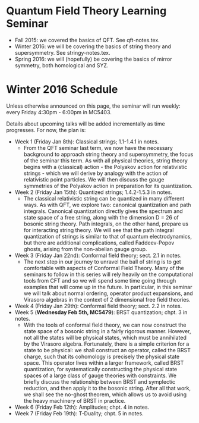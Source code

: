 # Quantum Field Theory Learning Seminar

* Fall 2015: we covered the basics of QFT. See qft-notes.tex.
* Winter 2016: we will be covering the basics of string theory and
  supersymmetry. See stringy-notes.tex.
* Spring 2016: we will (hopefully) be covering the basics of mirror
  symmetry, both homological and SYZ.

# Winter 2016 Schedule

Unless otherwise announced on this page, the seminar will run weekly:
every Friday 4:30pm - 6:00pm in MC5403.

Details about upcoming talks will be added incrementally as time
progresses. For now, the plan is:
* Week 1 (Friday Jan 8th): Classical strings; 1.1-1.4.1 in notes.
  - From the QFT seminar last term, we now have the necessary
    background to approach string theory and supersymmetry, the focus
    of the seminar this term. As with all physical theories, string
    theory begins with a (classical) action - the Polyakov action for
    relativistic strings - which we will derive by analogy with the
    action of relativistic point particles. We will then discuss the
    gauge symmetries of the Polyakov action in preparation for its
    quantization.
* Week 2 (Friday Jan 15th): Quantized strings; 1.4.2-1.5.3 in notes.
  - The classical relativistic string can be quantized in many
    different ways. As with QFT, we explore two: canonical
    quantization and path integrals. Canonical quantization directly
    gives the spectrum and state space of a free string, along with
    the dimension D = 26 of bosonic string theory. Path integrals, on
    the other hand, prepare us for interacting string theory. We will
    see that the path integral quantization of strings is similar to
    that of quantum electrodynamics, but there are additional
    complications, called Faddeev-Popov ghosts, arising from the
    non-abelian gauge group.
* Week 3 (Friday Jan 22nd): Conformal field theory; sect. 2.1 in notes.
  - The next step in our journey to unravel the ball of string is to
    get comfortable with aspects of Conformal Field Theory. Many of
    the seminars to follow in this series will rely heavily on the
    computational tools from CFT and so we will spend some time going
    through examples that will come up in the future. In particular,
    in this seminar we will talk about normal ordering, operator
    product expansions, and Virasoro algebras in the context of 2
    dimensional free field theories.
* Week 4 (Friday Jan 29th): Conformal field theory; sect. 2.2 in notes.
* Week 5 (**Wednesday Feb 5th, MC5479**): BRST quantization; chpt. 3
  in notes.
  - With the tools of conformal field theory, we can now construct the
    state space of a bosonic string in a fairly rigorous manner.
    However, not all the states will be physical states, which must be
    annihilated by the Virasoro algebra. Fortunately, there is a
    simple criterion for a state to be physical: we shall construct an
    operator, called the BRST charge, such that its cohomology is
    precisely the physical state space. This operator lives within a
    larger framework, called BRST quantization, for systematically
    constructing the physical state spaces of a large class of gauge
    theories with constraints. We briefly discuss the relationship
    between BRST and symplectic reduction, and then apply it to the
    bosonic string. After all that work, we shall see the no-ghost
    theorem, which allows us to avoid using the heavy machinery of
    BRST in practice.
* Week 6 (Friday Feb 12th): Amplitudes; chpt. 4 in notes.
* Week 7 (Friday Feb 19th): T-Duality; chpt. 5 in notes.
